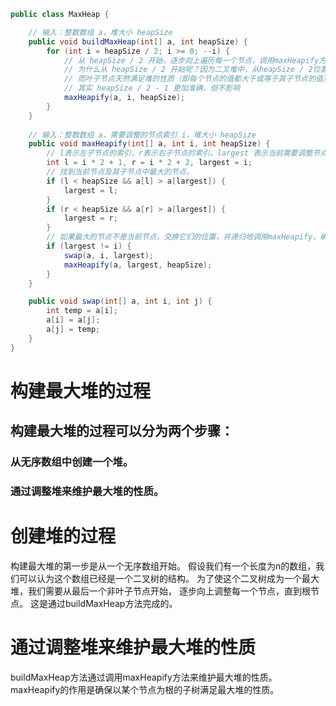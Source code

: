```java
public class MaxHeap {

    // 输入：整数数组 a，堆大小 heapSize
    public void buildMaxHeap(int[] a, int heapSize) {
        for (int i = heapSize / 2; i >= 0; --i) {
            // 从 heapSize / 2 开始，逐步向上遍历每一个节点，调用maxHeapify方法来调整每一个节点，使其符合最大堆的性质。
            // 为什么从 heapSize / 2 开始呢？因为二叉堆中，从heapSize / 2位置开始的节点都是叶子节点或空节点，
            // 而叶子节点天然满足堆的性质（即每个节点的值都大于或等于其子节点的值）。因此，我们只需要从最后一个非叶子节点开始调整堆的结构，
            // 其实 heapSize / 2 - 1 更加准确，但不影响
            maxHeapify(a, i, heapSize);
        }
    }
    
    // 输入：整数数组 a，需要调整的节点索引 i，堆大小 heapSize
    public void maxHeapify(int[] a, int i, int heapSize) {
        // l表示左子节点的索引，r表示右子节点的索引。largest 表示当前需要调整节点索引
        int l = i * 2 + 1, r = i * 2 + 2, largest = i;
        // 找到当前节点及其子节点中最大的节点。
        if (l < heapSize && a[l] > a[largest]) {
            largest = l;
        }
        if (r < heapSize && a[r] > a[largest]) {
            largest = r;
        }
        // 如果最大的节点不是当前节点，交换它们的位置，并递归地调用maxHeapify，确保交换后的子树也满足最大堆的性质。
        if (largest != i) {
            swap(a, i, largest);
            maxHeapify(a, largest, heapSize);
        }
    }

    public void swap(int[] a, int i, int j) {
        int temp = a[i];
        a[i] = a[j];
        a[j] = temp;
    }
}
```

# 构建最大堆的过程
## 构建最大堆的过程可以分为两个步骤：
### 从无序数组中创建一个堆。
### 通过调整堆来维护最大堆的性质。

# 创建堆的过程
构建最大堆的第一步是从一个无序数组开始。
假设我们有一个长度为n的数组，我们可以认为这个数组已经是一个二叉树的结构。
为了使这个二叉树成为一个最大堆，我们需要从最后一个非叶子节点开始，
逐步向上调整每一个节点，直到根节点。
这是通过buildMaxHeap方法完成的。

# 通过调整堆来维护最大堆的性质
buildMaxHeap方法通过调用maxHeapify方法来维护最大堆的性质。
maxHeapify的作用是确保以某个节点为根的子树满足最大堆的性质。